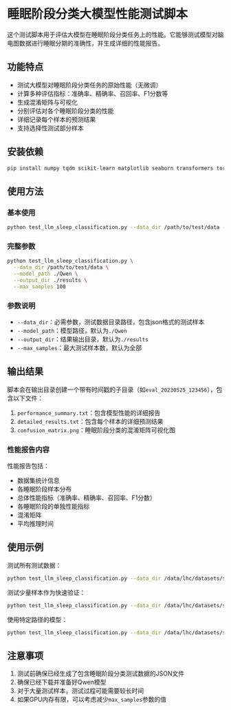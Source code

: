 # 睡眠阶段分类大模型性能测试脚本

这个测试脚本用于评估大模型在睡眠阶段分类任务上的性能。它能够测试模型对脑电图数据进行睡眠分期的准确性，并生成详细的性能报告。

## 功能特点

- 测试大模型对睡眠阶段分类任务的原始性能（无微调）
- 计算多种评估指标：准确率、精确率、召回率、F1分数等
- 生成混淆矩阵与可视化
- 分别评估对各个睡眠阶段分类的性能
- 详细记录每个样本的预测结果
- 支持选择性测试部分样本

## 安装依赖

```bash
pip install numpy tqdm scikit-learn matplotlib seaborn transformers torch
```

## 使用方法

### 基本使用

```bash
python test_llm_sleep_classification.py --data_dir /path/to/test/data --model_path ./Qwen
```

### 完整参数

```bash
python test_llm_sleep_classification.py \
  --data_dir /path/to/test/data \
  --model_path ./Qwen \
  --output_dir ./results \
  --max_samples 100
```

### 参数说明

- `--data_dir`：必需参数，测试数据目录路径，包含json格式的测试样本
- `--model_path`：模型路径，默认为`./Qwen`
- `--output_dir`：结果输出目录，默认为`./results`
- `--max_samples`：最大测试样本数，默认为全部

## 输出结果

脚本会在输出目录创建一个带有时间戳的子目录（如`eval_20230525_123456`），包含以下文件：

1. `performance_summary.txt`：包含模型性能的详细报告
2. `detailed_results.txt`：包含每个样本的详细预测结果
3. `confusion_matrix.png`：睡眠阶段分类的混淆矩阵可视化图

### 性能报告内容

性能报告包括：

- 数据集统计信息
- 各睡眠阶段样本分布
- 总体性能指标（准确率、精确率、召回率、F1分数）
- 各睡眠阶段的单独性能指标
- 混淆矩阵
- 平均推理时间

## 使用示例

测试所有测试数据：

```bash
python test_llm_sleep_classification.py --data_dir /data/lhc/datasets/sleep-edfx/processed_1/processed_test
```

测试少量样本作为快速验证：

```bash
python test_llm_sleep_classification.py --data_dir /data/lhc/datasets/sleep-edfx/processed_1/processed_test --max_samples 20
```

使用特定路径的模型：

```bash
python test_llm_sleep_classification.py --data_dir /data/lhc/datasets/sleep-edfx/processed_1/processed_test --model_path /path/to/custom/model
```

## 注意事项

1. 测试前确保已经生成了包含睡眠阶段分类测试数据的JSON文件
2. 确保已经下载并准备好Qwen模型
3. 对于大量测试样本，测试过程可能需要较长时间
4. 如果GPU内存有限，可以考虑减少`max_samples`参数的值 